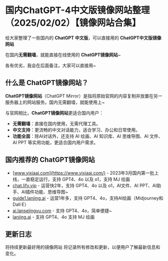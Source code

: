 # 国内ChatGPT-4中文版镜像网站整理（2025/02/02）【镜像网站合集】 

给大家整理了一些国内的 **ChatGPT 中文版**，可以直接用的 **ChatGPT中文版镜像网站**

在国内**无需翻墙**，就能直接在线使用的 **ChatGPT镜像网站**~

各有优劣，我会在后面备注，大家可以直接用~

## 什么是 ChatGPT镜像网站？

**ChatGPT镜像网站**（ChatGPT Mirror）是指将原始官网的内容复制并放置在另一服务器上的网站服务。国内无需翻墙，就能使用上~

与官网相比，**ChatGPT镜像网站**更适合国内用户：

- **无需翻墙**：直接在国内使用，无需代理工具。
- **中文支持**：更流畅的中文对话能力，适合学习、办公和日常使用。
- **功能全面**：除AI对话外，还支持 AI 绘画、AI 知识库、AI 思维导图、AI 文件、AI PPT 等实用功能，更适合国内用户需求。

## 国内推荐的 ChatGPT镜像网站

- [www.yixiaai.com](https://www.yixiaai.com/) - 2023年3月国内第一批上线，一直稳定运行，支持 GPT4、4o 以及 o1，支持 MJ 绘画
- [chat.lify.vip](https://chat.lify.vip/) - 运营快2年，支持 GPT4、4o 以及 o1，AI文件、AI PPT、AI助手、AI插件功能、思维导图~
- [guide1.lanjing.ai](https://guide1.lanjing.ai/) - 运营1年多，支持 GPT4、4o，支持AI绘画（Midjourney和Dall·E）
- [ai.lansejingyu.com](https://ai.lansejingyu.com/) - 支持 GPT4、4o，简单便捷~
- [lanjing.ai](https://lanjing.ai/) - 支持 GPT4、4o 支持 MJ 绘画

## 更新日志

将持续更新最好用的镜像网站
将记录所有修改和更新，以便用户了解最新信息和变化。

